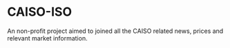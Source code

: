 # CAISO-ISO
An non-profit project aimed to joined all the CAISO related news, prices and relevant market information. 

